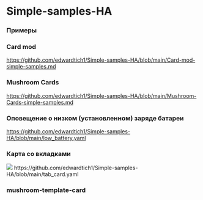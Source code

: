# Simple-samples-HA
### Примеры 

### Card mod
https://github.com/edwardtich1/Simple-samples-HA/blob/main/Card-mod-simple-samples.md

### Mushroom Cards
https://github.com/edwardtich1/Simple-samples-HA/blob/main/Mushroom-Cards-simple-samples.md

### Оповещение о низком (установленном) заряде батареи
https://github.com/edwardtich1/Simple-samples-HA/blob/main/low_battery.yaml

### Карта со вкладками
<image src="https://github.com/edwardtich1/Simple-samples-HA/blob/main/2023-12-06_10-47-07.png">
https://github.com/edwardtich1/Simple-samples-HA/blob/main/tab_card.yaml
  
### mushroom-template-card


